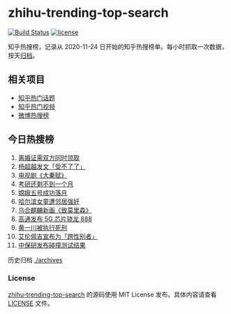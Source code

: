 # zhihu-trending-top-search

[![Build Status](https://github.com/justjavac/zhihu-trending-top-search/workflows/ci/badge.svg?branch=main)](https://github.com/justjavac/zhihu-trending-top-search/actions)
[![license](https://img.shields.io/github/license/justjavac/zhihu-trending-top-search)](https://github.com/justjavac/zhihu-trending-top-search/blob/main/LICENSE)

知乎热搜榜，记录从 2020-11-24 日开始的知乎热搜榜单。每小时抓取一次数据，按天[归档](./archives)。

## 相关项目

- [知乎热门话题](https://github.com/justjavac/zhihu-trending-hot-questions)
- [知乎热门视频](https://github.com/justjavac/zhihu-trending-hot-video)
- [微博热搜榜](https://github.com/justjavac/weibo-trending-hot-search)

## 今日热搜榜

<!-- BEGIN -->
<!-- 最后更新时间 Fri Dec 04 2020 06:04:43 GMT+0800 (CST) -->
1. [离婚证需双方同时领取](https://www.zhihu.com/search?q=离婚冷静期)
1. [杨超越发文「受不了了」 ](https://www.zhihu.com/search?q=杨超越)
1. [电视剧《大秦赋》](https://www.zhihu.com/search?q=大秦赋)
1. [考研还剩不到一个月](https://www.zhihu.com/search?q=考研)
1. [嫦娥五号成功落月](https://www.zhihu.com/search?q=嫦娥五号)
1. [哈尔滨女童遭邻居强奸](https://www.zhihu.com/search?q=哈尔滨女童)
1. [乌合麒麟新画《致莫里森》](https://www.zhihu.com/search?q=致莫里森)
1. [高通发布 5G 芯片骁龙 888](https://www.zhihu.com/search?q=骁龙888)
1. [黄一川被执行死刑](https://www.zhihu.com/search?q=黄一川)
1. [艾伦佩吉宣布为「跨性别者」](https://www.zhihu.com/search?q=跨性别者)
1. [中保研发布碰撞测试结果](https://www.zhihu.com/search?q=中保研)
<!-- END -->

历史归档 [./archives](./archives)

### License

[zhihu-trending-top-search](https://github.com/justjavac/zhihu-trending-top-search) 的源码使用 MIT License 发布。具体内容请查看 [LICENSE](./LICENSE) 文件。
